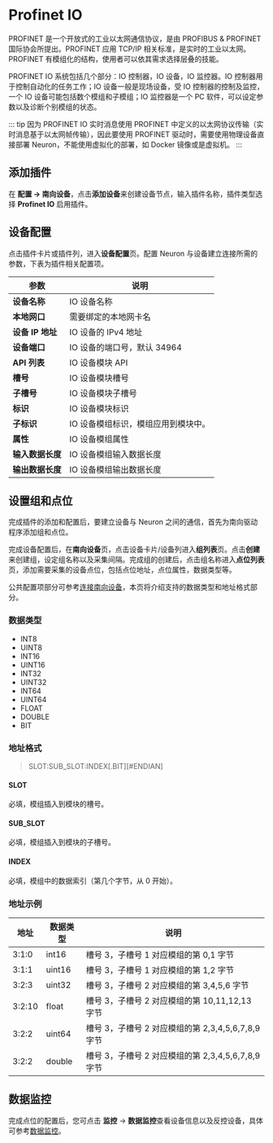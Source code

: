 # Profinet IO

PROFINET 是一个开放式的工业以太网通信协议，是由 PROFIBUS & PROFINET 国际协会所提出。PROFINET 应用 TCP/IP 相关标准，是实时的工业以太网。PROFINET 有模组化的结构，使用者可以依其需求选择层叠的技能。

PROFINET IO 系统包括几个部分：IO 控制器，IO 设备，IO 监控器。IO 控制器用于控制自动化的任务工作；IO 设备一般是现场设备，受 IO 控制器的控制及监控，一个 IO 设备可能包括数个模组和子模组；IO 监控器是一个 PC 软件，可以设定参数以及诊断个别模组的状态。

::: tip
因为 PROFINET IO 实时消息使用 PROFINET 中定义的以太网协议传输（实时消息基于以太网帧传输），因此要使用 PROFINET 驱动时，需要使用物理设备直接部署 Neuron，不能使用虚拟化的部署，如 Docker 镜像或是虚拟机。
:::

## 添加插件

在 **配置 -> 南向设备**，点击**添加设备**来创建设备节点，输入插件名称，插件类型选择 **Profinet IO** 启用插件。

## 设备配置

点击插件卡片或插件列，进入**设备配置**页。配置 Neuron 与设备建立连接所需的参数，下表为插件相关配置项。

| 参数                 | 说明                                                    |
| -------------------- | ------------------------------------------------------- |
| **设备名称** | IO 设备名称 |
| **本地网口** | 需要绑定的本地网卡名  |
| **设备 IP 地址** | IO 设备的 IPv4 地址 |
| **设备端口** | IO 设备的端口号，默认 34964|
| **API 列表** | IO 设备模块 API |
| **槽号** | IO 设备模块槽号 |
| **子槽号** | IO 设备模块子槽号 |
| **标识** | IO 设备模块标识 |
| **子标识** | IO 设备模组标识，模组应用到模块中。 |
| **属性** | IO 设备模组属性 |
| **输入数据长度** | IO 设备模组输入数据长度 |
| **输出数据长度** | IO 设备模组输出数据长度 |

## 设置组和点位

完成插件的添加和配置后，要建立设备与 Neuron 之间的通信，首先为南向驱动程序添加组和点位。

完成设备配置后，在**南向设备**页，点击设备卡片/设备列进入**组列表**页。点击**创建**来创建组，设定组名称以及采集间隔。完成组的创建后，点击组名称进入**点位列表**页，添加需要采集的设备点位，包括点位地址，点位属性，数据类型等。

公共配置项部分可参考[连接南向设备](../south-devices.md)，本页将介绍支持的数据类型和地址格式部分。

### 数据类型

* INT8
* UINT8
* INT16
* UINT16
* INT32
* UINT32
* INT64
* UINT64
* FLOAT
* DOUBLE
* BIT

### 地址格式

> SLOT:SUB_SLOT:INDEX\[.BIT][#ENDIAN]</span>

#### **SLOT**

必填，模组插入到模块的槽号。

#### **SUB_SLOT**

必填，模组插入到模块的子槽号。

#### **INDEX**

必填，模组中的数据索引（第几个字节，从 0 开始）。

### 地址示例

| 地址         | 数据类型 | 说明 |
| ----------- | ------- | --------- |
| 3:1:0   | int16    | 槽号 3，子槽号 1 对应模组的第 0,1 字节 |
| 3:1:1   | uint16    | 槽号 3，子槽号 1 对应模组的第 1,2 字节 |
| 3:2:3   | uint32    | 槽号 3，子槽号 2 对应模组的第 3,4,5,6 字节 |
| 3:2:10   | float    | 槽号 3，子槽号 2 对应模组的第 10,11,12,13 字节 |
| 3:2:2   | uint64    | 槽号 3，子槽号 2 对应模组的第 2,3,4,5,6,7,8,9 字节 |
| 3:2:2   | double    | 槽号 3，子槽号 2 对应模组的第 2,3,4,5,6,7,8,9 字节 |

## 数据监控

完成点位的配置后，您可点击 **监控** -> **数据监控**查看设备信息以及反控设备，具体可参考[数据监控](../../../usage/monitoring.md)。